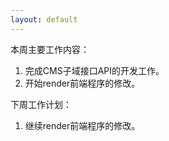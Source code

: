```yaml
---
layout: default
---
```


本周主要工作内容：

1. 完成CMS子域接口API的开发工作。
2. 开始render前端程序的修改。


下周工作计划：

1. 继续render前端程序的修改。

